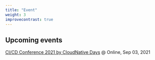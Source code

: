 ```yaml
---
title: "Event"
weight: 3
improvecontrast: true
---
```


## Upcoming events

[CI/CD Conference 2021 by CloudNative Days](https://event.cloudnativedays.jp/cicd2021) @ Online, Sep 03, 2021



